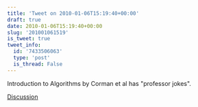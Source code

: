 ```yaml
---
title: 'Tweet on 2010-01-06T15:19:40+00:00'
draft: true
date: 2010-01-06T15:19:40+00:00
slug: '201001061519'
is_tweet: true
tweet_info:
  id: '7433506063'
  type: 'post'
  is_thread: False
---
```




Introduction to Algorithms by Corman et al has "professor jokes".

[Discussion](https://x.com/sytelus/status/7433506063)
